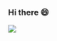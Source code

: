 ### Hi there 😄


<!---
[![Matheus Valenza's github stats](https://github-readme-stats.vercel.app/api?username=mathvalenza)](https://github.com/mathvalenza)
-->

![](https://media.giphy.com/media/ASd0Ukj0y3qMM/giphy.gif)

<!--
**mathvalenza/mathvalenza** is a ✨ _special_ ✨ repository because its `README.md` (this file) appears on your GitHub profile.

Here are some ideas to get you started:

- 🔭 I’m currently working on ...
- 🌱 I’m currently learning ...
- 👯 I’m looking to collaborate on ...
- 🤔 I’m looking for help with ...
- 💬 Ask me about ...
- 📫 How to reach me: ...
- 😄 Pronouns: ...
- ⚡ Fun fact: ...
-->
